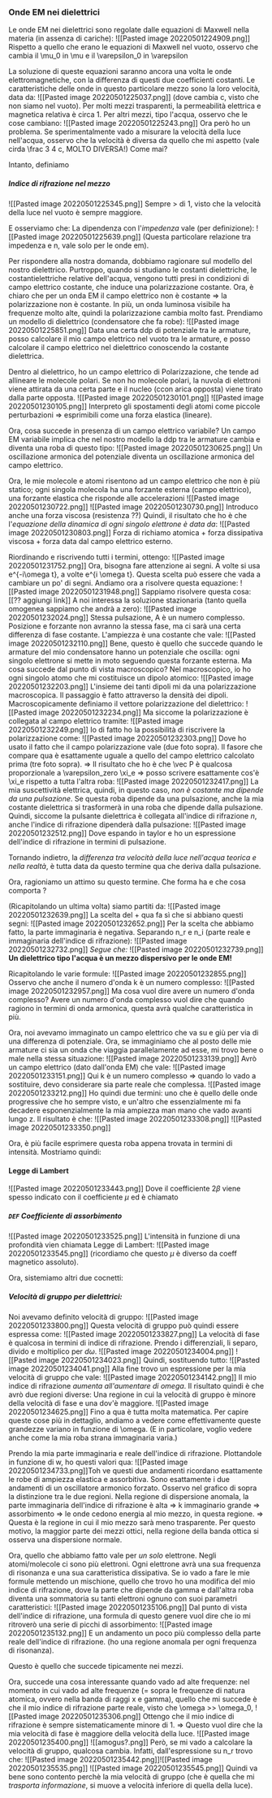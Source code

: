 ### Onde EM nei dielettrici
Le onde EM nei dielettrici sono regolate dalle equazioni di Maxwell nella materia (in assenza di cariche):
![[Pasted image 20220501224909.png]]
Rispetto a quello che erano le equazioni di Maxwell nel vuoto, osservo che cambia il \mu_0 in \mu e il \varepsilon_0 in \varepsilon

La soluzione di queste equazioni saranno ancora una volta le onde elettromagnetiche, con la differenza di questi due coefficienti costanti. Le caratteristiche delle onde in questo particolare mezzo sono la loro velocità, data da:
![[Pasted image 20220501225037.png]]
(dove cambia c, visto che non siamo nel vuoto).
Per molti mezzi trasparenti, la permeabilità elettrica e magnetica relativa è circa 1. Per altri mezzi, tipo l'acqua, osservo che le cose cambiano:
![[Pasted image 20220501225243.png]]
Ora però ho un problema. Se sperimentalmente vado a misurare la velocità della luce nell'acqua, osservo che la velocità è diversa da quello che mi aspetto (vale cirda \frac 3 4 c, MOLTO DIVERSA!) Come mai? 

Intanto, definiamo 
##### Indice di rifrazione nel mezzo
![[Pasted image 20220501225345.png]]
Sempre > di 1, visto che la velocità della luce nel vuoto è sempre maggiore.

E osserviamo che:
La dipendenza con l'_impedenza_ vale (per definizione):
![[Pasted image 20220501225639.png]]
(Questa particolare relazione tra impedenza e n, vale solo per le onde em).

Per rispondere alla nostra domanda, dobbiamo ragionare sul modello del nostro dielettrico. Purtroppo, quando si studiano le costanti dielettriche, le costantielettriche relative dell'acqua, vengono tutti presi in condizioni di campo elettrico costante, che induce una polarizzazione costante.
Ora, è chiaro che per un onda EM il campo elettrico non è costante => la polarizzazione non è costante. In più, un onda luminosa visibile ha frequenze molto alte, quindi la polarizzazione cambia molto fast.
Prendiamo un modello di dielettrico (condensatore che fa robe):
![[Pasted image 20220501225851.png]]
Data una certa ddp di potenziale tra le armature, posso calcolare il mio campo elettrico nel vuoto tra le armature, e posso calcolare il campo elettrico nel dielettrico conoscendo la costante dielettrica.

Dentro al dielettrico, ho un campo elettrico di Polarizzazione, che tende ad allineare le molecole polari. Se non ho molecole polari, la nuvola di elettroni viene attirata da una certa parte e il nucleo (ccon arica opposta) viene tirato dalla parte opposta.
![[Pasted image 20220501230101.png]]
![[Pasted image 20220501230105.png]]
Interpreto gli spostamenti degli atomi come piccole perturbazioni => esprimibili come una forza elastica (lineare).

Ora, cosa succede in presenza di un campo elettrico variabile? 
Un campo EM variabile implica che nel nostro modello la ddp tra le armature cambia e diventa una roba di questo tipo:
![[Pasted image 20220501230625.png]]
Un oscillazione armonica del potenziale diventa un oscillazione armonica del campo elettrico.

Ora, le mie molecole e atomi risentono ad un campo elettrico che non è più statico; ogni singola molecola ha una forzante esterna (campo elettrico), una forzante elastica che risponde alle accelerazioni
![[Pasted image 20220501230722.png]]
![[Pasted image 20220501230730.png]]
Introduco anche una forza viscosa (resistenza ??)
Quindi, il risultato che ho è che l'_equazione della dinamica di ogni singolo elettrone è data da_:
![[Pasted image 20220501230803.png]]
Forza di richiamo atomica + forza dissipativa viscosa + forza data dal campo elettrico esterno.

Riordinando e riscrivendo tutti i termini, ottengo:
![[Pasted image 20220501231752.png]]
Ora, bisogna fare attenzione ai segni. A volte si usa e^{-i\omega t}, a volte e^{i \omega t}. Questa scelta può essere che vada a cambiare un po' di segni.
Andiamo ora a risolvere questa equazione:
![[Pasted image 20220501231948.png]]
Sappiamo risolvere questa cosa:
[[?? aggiungi link]]
A noi interessa la soluzione stazionaria (tanto quella omogenea sappiamo che andrà a zero):
![[Pasted image 20220501232024.png]]
Stessa pulsazione, A è un numero complesso. Posizione e forzante non avranno la stessa fase, ma ci sarà una certa differenza di fase costante. L'ampiezza è una costante che vale:
![[Pasted image 20220501232110.png]]
Bene, questo è quello che succede quando le armature del mio condensatore hanno un potenziale che oscilla: ogni singolo elettrone si mette in moto seguendo questa forzante esterna. Ma cosa succede dal punto di vista macroscopico?
Nel macroscopico, io ho ogni singolo atomo che mi costituisce un dipolo atomico:
![[Pasted image 20220501232203.png]]
L'insieme dei tanti dipoli mi da una polarizzazione macroscopica.
Il passaggio è fatto attraverso la densità dei dipoli. Macroscopicamente definiamo il vettore polarizzazione del dielettrico:
![[Pasted image 20220501232234.png]]
Ma siccome la polarizzazione è collegata al campo elettrico tramite:
![[Pasted image 20220501232249.png]]
Io di fatto ho la possibilità di riscrivere la polarizzazione come:
![[Pasted image 20220501232303.png]]
Dove ho usato il fatto che il campo polarizzazione vale (due foto sopra). Il fasore che compare qua è esattamente uguale a quello del campo elettrico calcolato prima (tre foto sopra). => Il risultato che ho è che \vec P è qualcosa proporzionale a \varepsilon_zero \xi_e => posso scrivere esattamente cos'è \xi_e rispetto a tutta l'altra roba:
![[Pasted image 20220501232417.png]]
La mia suscettività elettrica, quindi, in questo caso, _non è costante ma dipende da una pulsazione_. Se questa roba dipende da una pulsazione, anche la mia costante dielettrica si trasformerà in una roba che dipende dalla pulsazione. Quindi, siccome la pulsante dielettrica è collegata all'indice di rifrazione $n$, anche l'indice di rifrazione dipenderà dalla pulsazione:
![[Pasted image 20220501232512.png]]
Dove espando in taylor e ho un espressione dell'indice di rifrazione in termini di pulsazione.

Tornando indietro, la _differenza tra velocità della luce nell'acqua teorica e nella realtà_, è tutta data da questo termine qua che deriva dalla pulsazione.

Ora, ragioniamo un attimo su questo termine. Che forma ha e che cosa comporta ?

(Ricapitolando un ultima volta) siamo partiti da:
![[Pasted image 20220501232639.png]]
La scelta del + qua fa sì che si abbiano questi segni:
![[Pasted image 20220501232652.png]]
Per la scelta che abbiamo fatto, la parte immaginaria è negativa.
Separando n_r e n_i (parte reale e immaginaria dell'indice di rifrazione):
![[Pasted image 20220501232732.png]]
_Segue che:_
![[Pasted image 20220501232739.png]]
__Un dielettrico tipo l'acqua è un mezzo dispersivo per le onde EM!__

Ricapitolando le varie formule:
![[Pasted image 20220501232855.png]]
Osservo che anche il numero d'onda k è un numero complesso:
![[Pasted image 20220501232957.png]]
Ma cosa vuol dire avere un numero d'onda complesso? 
Avere un numero d'onda complesso vuol dire che quando ragiono in termini di onda armonica, questa avrà qualche caratteristica in più.

Ora, noi avevamo immaginato un campo elettrico che va su e giù per via di una differenza di potenziale. Ora, se immaginiamo che al posto delle mie armature ci sia un onda che viaggia parallelamente ad esse, mi trovo bene o male nella stessa situazione:
![[Pasted image 20220501233139.png]]
Avrò un campo elettrico (dato dall'onda EM) che vale:
![[Pasted image 20220501233151.png]]
Qui k è un numero complesso => quando lo vado a sostituire, devo considerare sia parte reale che complessa.
![[Pasted image 20220501233212.png]]
Ho quindi due termini: uno che è quello delle onde progressive che ho sempre visto, e un'altro che essenzialmente mi fa decadere esponenzialmente la mia ampiezza man mano che vado avanti lungo z.
Il risultato è che:
![[Pasted image 20220501233308.png]]
![[Pasted image 20220501233350.png]]

Ora, è più facile esprimere questa roba appena trovata in termini di intensità. Mostriamo quindi:
#### Legge di Lambert
![[Pasted image 20220501233443.png]]
Dove il coefficiente $2\beta$ viene spesso indicato con il coefficiente $\mu$ ed è chiamato 
##### `DEF` Coefficiente di assorbimento
![[Pasted image 20220501233525.png]]
L'intensità in funzione di una profondità vien chiamata Legge di Lambert:
![[Pasted image 20220501233545.png]]
(ricordiamo che questo $\mu$ è diverso da coeff magnetico assoluto).

Ora, sistemiamo altri due cocnetti:
##### Velocità di gruppo per dielettrici:
Noi avevamo definito velocità di gruppo:
![[Pasted image 20220501233800.png]]
Questa velocità di gruppo può quindi essere espressa come:
![[Pasted image 20220501233827.png]]
La velocità di fase è qualcosa in termini di indice di rifrazione.
Prendo i differenziali, li separo, divido e moltiplico per $d\omega$.
![[Pasted image 20220501234004.png]]
![[Pasted image 20220501234023.png]]
Quindi, sostituendo tutto:
![[Pasted image 20220501234041.png]]
Alla fine trovo un espressione per la mia velocità di gruppo che vale:
![[Pasted image 20220501234142.png]]
Il mio indice di rifrazione _aumenta all'aumentare di omega_. Il risultato quindi è che avrò due regioni diverse:
Una regione in cui la velocità di gruppo è minore della velocità di fase e una dov'è maggiore.
![[Pasted image 20220501234625.png]]
Fino a qua è tutta molta matematica. Per capire queste cose più in dettaglio, andiamo a vedere come effettivamente queste grandezze variano in funzione di \omega. (E in particolare, voglio vedere anche come la mia roba strana immaginaria varia.)

Prendo la mia parte immaginaria e reale dell'indice di rifrazione. Plottandole in funzione di w, ho questi valori qua:
![[Pasted image 20220501234733.png]]Toh ve questi due andamenti ricordano esattamente le robe di ampiezza elastica e assorbitiva. Sono esattamente i due andamenti di un oscillatore armonico forzato. 
Osservo nel grafico di sopra la distinzione tra le due regioni. 
Nella regione di dispersione anomala, la parte immaginaria dell'indice di rifrazione è alta => k immaginario grande => assorbimento => le onde cedono energia al mio mezzo, in questa regione. => Questa è la regione in cui il mio mezzo sarà meno trasparente.
Per questo motivo, la maggior parte dei mezzi ottici, nella regione della banda ottica si osserva una dispersione normale.

Ora, quello che abbiamo fatto vale per _un solo_ elettrone. Negli atomi/molecole ci sono più elettroni. Ogni elettrone avrà una sua frequenza di risonanza e una sua caratteristica dissipativa. Se io vado a fare le mie formule mettendo un mischione, quello che trovo ho una modifica del mio indice di rifrazione, dove la parte che dipende da gamma e dall'altra roba diventa una sommatoria su tanti elettroni ognuno con suoi parametri caratteristici:
![[Pasted image 20220501235106.png]]
Dal punto di vista dell'indice di rifrazione, una formula di questo genere vuol dire che io mi ritroverò una serie di picchi di assorbimento:
![[Pasted image 20220501235132.png]]
E un andamento un poco più complesso della parte reale dell'indice di rifrazione. (ho una regione anomala per ogni frequenza di risonanza).

Questo è quello che succede tipicamente nei mezzi.

Ora, succede una cosa interessante quando vado ad alte frequenze:
nel momento in cui vado ad alte frequenze (= sopra le frequenze di natura atomica, ovvero nella banda di raggi x e gamma), quello che mi succede è che il mio indice di rifrazione parte reale, visto che \omega >> \omega_0, 
![[Pasted image 20220501235306.png]]
Ottengo che il mio indice di rifrazione è sempre sistematicamente minore di 1.
=> Questo vuol dire che la mia velocità di fase è maggiore della velocità della luce.
![[Pasted image 20220501235400.png]]
![[amogus?.png]]
Però, se mi vado a calcolare la velocità di gruppo, qualcosa cambia. Infatti, dall'espressione su n_r trovo che:
![[Pasted image 20220501235442.png]]![[Pasted image 20220501235535.png]]
![[Pasted image 20220501235545.png]]
Quindi va bene sono contento perchè la mia velocità di gruppo (che è quella che mi _trasporta informazione_, si muove a velocità inferiore di quella della luce).